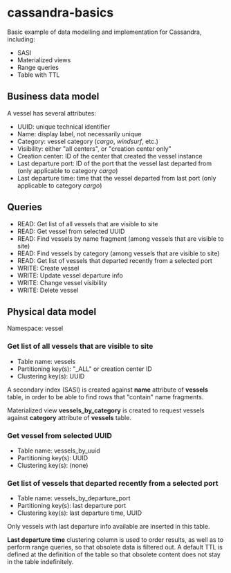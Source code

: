 # cassandra-basics

Basic example of data modelling and implementation for Cassandra, including:
 - SASI
 - Materialized views
 - Range queries
 - Table with TTL

## Business data model

A vessel has several attributes:
 - UUID: unique technical identifier
 - Name: display label, not necessarily unique
 - Category: vessel category (_cargo_, _windsurf_, etc.)
 - Visibility: either "all centers", or "creation center only"
 - Creation center: ID of the center that created the vessel instance
 - Last departure port: ID of the port that the vessel last departed from (only applicable to category _cargo_)
 - Last departure time: time that the vessel departed from last port (only applicable to category _cargo_)

## Queries

 - READ: Get list of all vessels that are visible to site
 - READ: Get vessel from selected UUID
 - READ: Find vessels by name fragment (among vessels that are visible to site)
 - READ: Find vessels by category (among vessels that are visible to site)
 - READ: Get list of vessels that departed recently from a selected port
 - WRITE: Create vessel
 - WRITE: Update vessel departure info
 - WRITE: Change vessel visibility
 - WRITE: Delete vessel

## Physical data model

Namespace: vessel

### Get list of all vessels that are visible to site
 - Table name: vessels
 - Partitioning key(s): "_ALL" or creation center ID
 - Clustering key(s): UUID

A secondary index (SASI) is created against **name** attribute of **vessels** table, in order to be able to find rows that "contain" name fragments.

Materialized view **vessels_by_category** is created to request vessels against **category** attribute of **vessels** table.

### Get vessel from selected UUID
 - Table name: vessels_by_uuid
 - Partitioning key(s): UUID
 - Clustering key(s): (none)

### Get list of vessels that departed recently from a selected port
 - Table name: vessels_by_departure_port
 - Partitioning key(s): last departure port
 - Clustering key(s): last departure time, UUID

Only vessels with last departure info available are inserted in this table.

**Last departure time** clustering column is used to order results, as well as to perform range queries, so that obsolete data is filtered out.
A default TTL is defined at the definition of the table so that obsolete content does not stay in the table indefinitely.